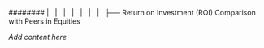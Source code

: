 ######## |   |   |   |   |   |   |   ├── Return on Investment (ROI) Comparison with Peers in Equities

*Add content here*